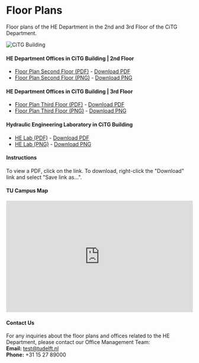 # Floor Plans

Floor plans of the HE Department in the 2nd and 3rd Floor of the CiTG Department.

![CiTG Building](../../he-staff/figures/citg_building.jpg)


#### HE Department Offices in CiTG Building | 2nd Floor 

- [Floor Plan Second Floor (PDF)](pdfs/2nd_floor.pdf) - [Download PDF](pdfs/2nd_floor.pdf)
- [Floor Plan Second Floor (PNG)](../../he-staff/figures/2nd_floor.png) - [Download PNG](../../he-staff/figures/2nd_floor.png)

#### HE Department Offices in CiTG Building | 3rd Floor 

- [Floor Plan Third Floor (PDF)](pdfs/3rd_floor.pdf) - [Download PDF](pdfs/3rd_floor.pdf)
- [Floor Plan Third Floor (PNG)](../../he-staff/figures/3rd_floor.png) - [Download PNG](../../he-staff/figures/3rd_floor.png)

#### Hydraulic Engineering Laboratory in CiTG Building

- [HE Lab (PDF)](pdfs/waterlab.pdf) - [Download PDF](pdfs/waterlab.pdf)
- [HE Lab (PNG)](../../he-staff/figures/waterlab.png) - [Download PNG](../../he-staff/figures/waterlab.png)

#### Instructions

To view a PDF, click on the link. To download, right-click the "Download" link and select "Save link as...".

#### TU Campus Map

<iframe src="https://map.tudelftcampus.nl/nl/" width="100%" height="300px" frameborder="0" allowfullscreen></iframe>


#### Contact Us

For any inquiries about the floor plans and offices related to the HE Department, please contact our Office Management Team:  
**Email:** [test@tudelft.nl](mailto:test@tudelft.nl)  
**Phone:** +31 15 27 89000
